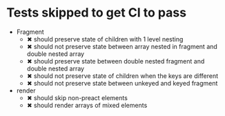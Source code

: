 # Tests skipped to get CI to pass

- Fragment
	- ✖ should preserve state of children with 1 level nesting
	- ✖ should not preserve state between array nested in fragment and double nested array
	- ✖ should preserve state between double nested fragment and double nested array
	- ✖ should not preserve state of children when the keys are different
	- ✖ should not preserve state between unkeyed and keyed fragment
- render
	- ✖ should skip non-preact elements
	- ✖ should render arrays of mixed elements
